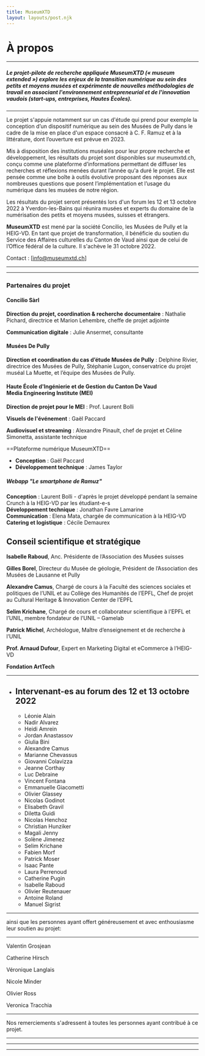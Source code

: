 ```yaml
---
title: MuseumXTD
layout: layouts/post.njk
---
```


# À propos


---

##### Le projet-pilote de recherche appliquée **MuseumXTD** (« museum extended ») explore les enjeux de la transition numérique au sein des petits et moyens musées et expérimente de nouvelles méthodologies de travail en associant l'environnement entrepreneurial et de l'innovation vaudois (start-ups, entreprises, Hautes Écoles).

---

Le projet s'appuie notamment sur un cas d'étude qui prend pour exemple la conception d’un dispositif numérique au sein des Musées de Pully dans le cadre de la mise en place d'un espace consacré à C. F. Ramuz et à la littérature, dont l’ouverture est prévue en 2023.

Mis à disposition des institutions muséales pour leur propre recherche et développement, les résultats du projet sont disponibles sur museumxtd.ch, conçu comme une plateforme d’informations permettant de diffuser les recherches et réflexions menées durant l’année qu'a duré le projet. Elle est pensée comme une boîte à outils évolutive proposant des réponses aux nombreuses questions que posent l’implémentation et l’usage du numérique dans les musées de notre région. 

Les résultats du projet seront présentés lors d'un forum les 12 et 13 octobre 2022 à Yverdon-les-Bains qui réunira musées et experts du domaine de la numérisation des petits et moyens musées, suisses et étrangers.

**MuseumXTD** est mené par la société Concilio, les Musées de Pully et la HEIG-VD. En tant que projet de transformation, il bénéficie du soutien du Service des Affaires culturelles du Canton de Vaud ainsi que de celui de l’Office fédéral de la culture. Il s'achève le 31 octobre 2022.

Contact : [info@museumxtd.ch]

  ---
  ---

### Partenaires du projet

#### Concilio Sàrl

**Direction du projet, coordination & recherche documentaire** : Nathalie Pichard, directrice et Marion Lehembre,  cheffe de projet adjointe

**Communication digitale** : Julie Ansermet, consultante

#### Musées De Pully

**Direction et coordination du cas d’étude Musées de Pully** : Delphine Rivier, directrice des Musées de Pully, Stéphanie Lugon, conservatrice du projet muséal La Muette, et l’équipe des Musées de Pully.

#### Haute École d'Ingénierie et de Gestion du Canton De Vaud <br> Media Engineering Institute (MEI)

**Direction de projet pour le MEI** :  Prof. Laurent Bolli

**Visuels de l'événement** : Gaël Paccard

**Audiovisuel et streaming** : Alexandre Pinault, chef de projet et Céline Simonetta, assistante technique

==Plateforme numérique MuseumXTD==

- **Conception** : Gaël Paccard
- **Développement technique** : James Taylor

##### Webapp "Le smartphone de Ramuz"
**Conception** : Laurent Bolli - d'après le projet développé pendant la semaine Crunch à la HEIG-VD par les étudiant-e-s  
**Développement technique** : Jonathan Favre Lamarine  
**Communication** : Elena Mata, chargée de communication à la HEIG-VD  
**Catering et logistique** : Cécile Demaurex  


## Conseil scientifique et stratégique

**Isabelle Raboud**, Anc. Présidente de l’Association des Musées suisses

**Gilles Borel**, Directeur du Musée de géologie, Président de l’Association des Musées de Lausanne et Pully

**Alexandre Camus**, Chargé de cours à la Faculté des sciences sociales et politiques de l’UNIL et au Collège des Humanités de l’EPFL, Chef de projet au Cultural Heritage & Innovation Center de l’EPFL

**Selim Krichane**, Chargé de cours et collaborateur scientifique à l’EPFL et l’UNIL, membre fondateur de l’UNIL – Gamelab

**Patrick Michel**, Archéologue, Maître d’enseignement et de recherche à l’UNIL

**Prof. Arnaud Dufour**, Expert en Marketing Digital et eCommerce à l’HEIG-VD

**Fondation ArtTech**

---

- ## Intervenant-es au forum des 12 et 13 octobre 2022
  - Léonie Alain
  - Nadir Alvarez
  - Heidi Amrein
  - Jordan Anastassov
  - Giulia Bini
  - Alexandre Camus
  - Marianne Chevassus
  - Giovanni Colavizza
  - Jeanne Corthay
  - Luc Debraine
  - Vincent Fontana
  - Emmanuelle Giacometti
  - Olivier Glassey
  - Nicolas Godinot
  - Elisabeth Gravil
  - Diletta Guidi
  - Nicolas Henchoz
  - Christian Hunziker
  - Magali Jenny
  - Solène Jimenez
  - Selim Krichane
  - Fabien Morf
  - Patrick Moser
  - Isaac Pante
  - Laura Perrenoud
  - Catherine Pugin
  - Isabelle Raboud
  - Olivier Reutenauer
  - Antoine Roland
  - Manuel Sigrist

--- 

ainsi que les personnes ayant offert généreusement et avec enthousiasme leur soutien au projet:

---

Valentin Grosjean

Catherine Hirsch

Véronique Langlais

Nicole Minder

Olivier Ross

Veronica Tracchia

---

Nos remerciements s'adressent à toutes les personnes ayant contribué à ce projet. 

---
---

---
